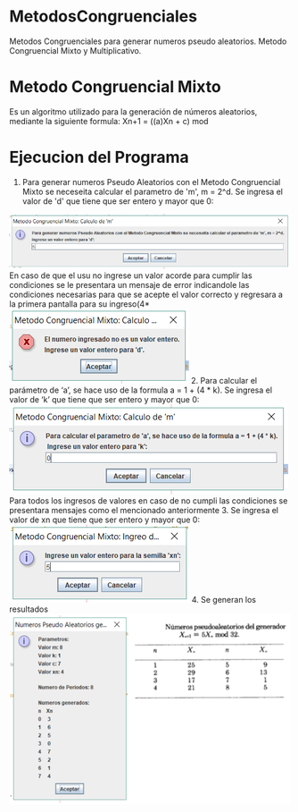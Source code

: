 # MetodosCongruenciales
Metodos Congruenciales para generar numeros pseudo aleatorios. Metodo Congruencial Mixto y Multiplicativo.
# Metodo Congruencial Mixto
Es un algoritmo utilizado para la generación de números aleatorios, mediante la siguiente formula:
Xn+1 = ((a)Xn + c) mod 
# Ejecucion del Programa
1.  Para generar numeros Pseudo Aleatorios con el Metodo Congruencial Mixto se neceseita calcular el parametro de 'm', m = 2^d.
Se ingresa el valor de 'd' que tiene que ser entero y mayor que 0:
<img src="mixto1d.PNG" />
En caso de que el usu no ingrese un valor acorde para cumplir las condiciones se le presentara un mensaje de error indicandole las condiciones necesarias para que se acepte el valor correcto y regresara a la primera pantalla para su ingreso(4*
<img src= "mixto1drest.PNG"/>
2. Para calcular el parámetro de ‘a’, se hace uso de la formula a = 1 + (4 * k).
Se ingresa el valor de ‘k’ que tiene que ser entero y mayor que 0:
<img src="mixto2k.PNG" />
Para todos los ingresos de valores en caso de no cumpli las condiciones se presentara mensajes  como el mencionado anteriormente
3.  Se ingresa el valor  de xn que tiene que ser entero y mayor que 0:
<img src="mixto3xn.PNG"/>
4.  Se generan los resultados
<img src="mixto4rc.PNG"/>
